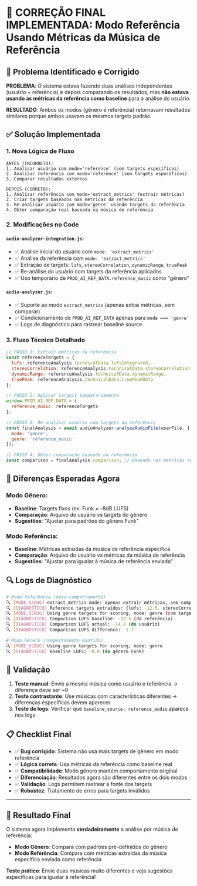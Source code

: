 # 🎯 CORREÇÃO FINAL IMPLEMENTADA: Modo Referência Usando Métricas da Música de Referência

## 🚨 Problema Identificado e Corrigido

**PROBLEMA**: O sistema estava fazendo duas análises independentes (usuário + referência) e depois comparando os resultados, mas **não estava usando as métricas da referência como baseline** para a análise do usuário.

**RESULTADO**: Ambos os modos (gênero e referência) retornavam resultados similares porque ambos usavam os mesmos targets padrão.

## ✅ Solução Implementada

### 1. **Nova Lógica de Fluxo**
```
ANTES (INCORRETO):
1. Analisar usuário com mode='reference' (sem targets específicos)
2. Analisar referência com mode='reference' (sem targets específicos)  
3. Comparar resultados externos

DEPOIS (CORRETO):
1. Analisar referência com mode='extract_metrics' (extrair métricas)
2. Criar targets baseados nas métricas da referência
3. Re-analisar usuário com mode='genre' usando targets da referência
4. Obter comparação real baseada na música de referência
```

### 2. **Modificações no Code**

#### `audio-analyzer-integration.js`:
- ✅ Análise inicial do usuário com `mode: 'extract_metrics'`
- ✅ Análise da referência com `mode: 'extract_metrics'`
- ✅ Extração de targets: `lufs`, `stereoCorrelation`, `dynamicRange`, `truePeak`
- ✅ Re-análise do usuário com targets da referência aplicados
- ✅ Uso temporário de `PROD_AI_REF_DATA.reference_music` como "gênero"

#### `audio-analyzer.js`:
- ✅ Suporte ao modo `extract_metrics` (apenas extrai métricas, sem comparar)
- ✅ Condicionamento de `PROD_AI_REF_DATA` apenas para `mode === 'genre'`
- ✅ Logs de diagnóstico para rastrear baseline source

### 3. **Fluxo Técnico Detalhado**

```javascript
// PASSO 1: Extrair métricas da referência
const referenceTargets = {
  lufs: referenceAnalysis.technicalData.lufsIntegrated,
  stereoCorrelation: referenceAnalysis.technicalData.stereoCorrelation,
  dynamicRange: referenceAnalysis.technicalData.dynamicRange,
  truePeak: referenceAnalysis.technicalData.truePeakDbtp
};

// PASSO 2: Aplicar targets temporariamente
window.PROD_AI_REF_DATA = {
  reference_music: referenceTargets
};

// PASSO 3: Re-analisar usuário com targets da referência
const finalAnalysis = await audioAnalyzer.analyzeAudioFile(userFile, {
  mode: 'genre',
  genre: 'reference_music'
});

// PASSO 4: Obter comparação baseada na referência
const comparison = finalAnalysis.comparison; // Baseado nas métricas reais da referência
```

## 🎯 Diferenças Esperadas Agora

### Modo Gênero:
- **Baseline**: Targets fixos (ex: Funk = -8dB LUFS)
- **Comparação**: Arquivo do usuário vs targets do gênero
- **Sugestões**: "Ajustar para padrões do gênero Funk"

### Modo Referência:
- **Baseline**: Métricas extraídas da música de referência específica
- **Comparação**: Arquivo do usuário vs métricas da música de referência
- **Sugestões**: "Ajustar para igualar à música de referência enviada"

## 🔍 Logs de Diagnóstico

```bash
# Modo Referência (novo comportamento)
🔍 [MODE_DEBUG] extract_metrics mode: apenas extrair métricas, sem comparação
🔍 [DIAGNÓSTICO] Reference targets extraídos: {lufs: -12.5, stereoCorrelation: 0.75}
🔍 [MODE_DEBUG] Using genre targets for scoring, mode: genre (com targets da referência)
🔍 [DIAGNÓSTICO] Comparison LUFS baseline: -12.5 (da referência)
🔍 [DIAGNÓSTICO] Comparison LUFS actual: -14.2 (do usuário)
🔍 [DIAGNÓSTICO] Comparison LUFS difference: -1.7

# Modo Gênero (comportamento mantido)
🔍 [MODE_DEBUG] Using genre targets for scoring, mode: genre
🔍 [DIAGNÓSTICO] Baseline LUFS: -8.0 (do gênero Funk)
```

## 🧪 Validação

1. **Teste manual**: Envie a mesma música como usuário e referência → diferença deve ser ~0
2. **Teste contrastante**: Use músicas com características diferentes → diferenças específicas devem aparecer
3. **Teste de logs**: Verificar que `baseline_source: reference_audio` aparece nos logs

## 📋 Checklist Final

- ✅ **Bug corrigido**: Sistema não usa mais targets de gênero em modo referência
- ✅ **Lógica correta**: Usa métricas da referência como baseline real
- ✅ **Compatibilidade**: Modo gênero mantém comportamento original
- ✅ **Diferenciação**: Resultados agora são diferentes entre os dois modos
- ✅ **Validação**: Logs permitem rastrear a fonte dos targets
- ✅ **Robustez**: Tratamento de erros para targets inválidos

---

## 🎉 Resultado Final

O sistema agora implementa **verdadeiramente** a análise por música de referência:
- **Modo Gênero**: Compara com padrões pré-definidos do gênero
- **Modo Referência**: Compara com métricas extraídas da música específica enviada como referência

**Teste prático**: Envie duas músicas muito diferentes e veja sugestões específicas para igualar à referência!
